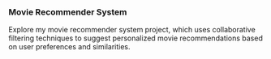 ### Movie Recommender System

Explore my movie recommender system project, which uses collaborative filtering techniques to suggest personalized movie recommendations based on user preferences and similarities.
